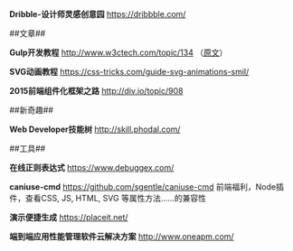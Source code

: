 **Dribble-设计师灵感创意园**
https://dribbble.com/

##文章##

**Gulp开发教程**
http://www.w3ctech.com/topic/134 （[原文](http://www.smashingmagazine.com/2014/06/building-with-gulp/)）

**SVG动画教程**
https://css-tricks.com/guide-svg-animations-smil/

**2015前端组件化框架之路**
http://div.io/topic/908

##新奇趣##

**Web Developer技能树**
http://skill.phodal.com/

##工具##

**在线正则表达式**
https://www.debuggex.com/

**caniuse-cmd**
https://github.com/sgentle/caniuse-cmd
前端福利，Node插件，查看CSS, JS, HTML, SVG 等属性方法......的兼容性

**演示便捷生成**
https://placeit.net/

**端到端应用性能管理软件云解决方案**
http://www.oneapm.com/